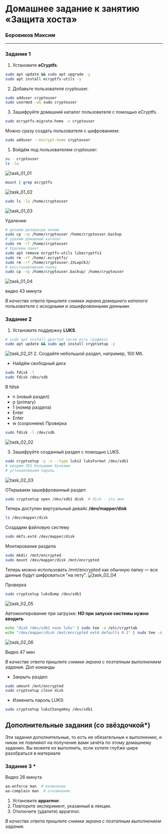 # Домашнее задание к занятию  «Защита хоста»

### Боровиков Максим

------

### Задание 1

1. Установите **eCryptfs**.
```bash
sudo apt update && sudo apt upgrade -y
sudo apt install ecryptfs-utils -y
```
2. Добавьте пользователя cryptouser.
```bash
sudo adduser cryptouser
sudo usermod -aG sudo cryptouser
```
3. Зашифруйте домашний каталог пользователя с помощью eCryptfs.
```bash
sudo ecryptfs-migrate-home -u cryptouser
```
Можно сразу создать пользователя с шифрованием:
```bash
sudo adduser --encrypt-home cryptouser
```
1. Войдём под пользователем cryptouser:
```bash
su - cryptouser
ls -la
```
![task_01_01](img/task_01_01.JPG)
```bash
mount | grep ecryptfs
```
![task_01_02](img/task_01_02.JPG)

```bash
sudo ls -la /home/cryptouser
```
![task_01_03](img/task_01_03.JPG)

Удаление:
```bash
# делаем резервную копию
sudo cp -rp /home/cryptouser /home/cryptouser.backup
# удалим домашний каталог
sudo rm -rf /home/cryptouser
# Удаляем пакет
sudo apt remove ecryptfs-utils libecryptfs1 
sudo rm -rf /home/.ecryptfs/
sudo rm -rf /home/cryptouser.1XLwpC6J/
# восстанавливаем папку 
sudo cp -rp /home/cryptouser.backup/ /home/cryptouser
```
![task_01_04](img/task_01_04.JPG)


видео 43 минута

*В качестве ответа  пришлите снимки экрана домашнего каталога пользователя с исходными и зашифрованными данными.*  

### Задание 2

1. Установите поддержку **LUKS**.
```bash
# sudo apt install gparted (если есть графика)
sudo apt update && sudo apt install cryptsetup -y
```
![task_02_01](img/task_02_01.JPG)
2. Создайте небольшой раздел, например, 100 Мб.
* Найдём свободный диск
```bash
sudo fdisk -l
sudo fdisk /dev/sdb
```
В fdisk
* n (новый раздел)
* p (primary)
* 1 (номер раздела)
* Enter
* Enter
* w (сохроняем)
Проверка
```bash
sudo fdisk -l /dev/sdb
```
![task_02_02](img/task_02_02.JPG)

3. Зашифруйте созданный раздел с помощью LUKS.
```bash
sudo cryptsetup -y -v --type luks2 luksFormat /dev/sdb1
# вводим YES большими буквами
# устанавливаем пароль
```
![task_02_03](img/task_02_03.JPG)

ОТкрываем зашиффрованный раздел
```bash
sudo cryptsetup open /dev/sdb1 disk  # disk - это имя
```
Теперь доступен виртуальный девайс **/dev/mapper/disk**
```bash
ls /dev/mapper/disk
```
Создадим файловую систему
```bash
sudo mkfs.ext4 /dev/mapper/disk
```
Монтирование раздела
```bash
sudo mkdir /mnt/encrypted
sudo mount /dev/mapper/disk /mnt/encrypted
```
Теперь можно использовать /mnt/encrypted как обычную папку — все данные будут шифроваться "на лету".
![task_02_04](img/task_02_04.JPG)

Проверка
```bash
sudo cryptsetup luksDump /dev/sdb1
```
![task_02_05](img/task_02_05.JPG)

Автомонтирование при загрузке:
**НО при запуске системы нужно вводить**
```bash
echo "disk /dev/sdb1 none luks" | sudo tee -a /etc/crypttab
echo "/dev/mapper/disk /mnt/encrypted ext4 defaults 0 2" | sudo tee -a /etc/fstab
```
![task_02_06](img/task_02_06.JPG)

Видео 47 мин

*В качестве ответа пришлите снимки экрана с поэтапным выполнением задания.*
Доп команды
* Закрыть раздел:
```bash
sudo umount /mnt/encrypted
sudo cryptsetup close disk
```
* Изменить пароль LUKS:
```bash
sudo cryptsetup luksChangeKey /dev/sdb1
```


## Дополнительные задания (со звёздочкой*)

Эти задания дополнительные, то есть не обязательные к выполнению, и никак не повлияют на получение вами зачёта по этому домашнему заданию. Вы можете их выполнить, если хотите глубже шире разобраться в материале

### Задание 3 *

Видео 26 минута
```bash
aa-enforce man  # включение
aa-complain man  # отключение
```

1. Установите **apparmor**.
2. Повторите эксперимент, указанный в лекции.
3. Отключите (удалите) apparmor.


*В качестве ответа пришлите снимки экрана с поэтапным выполнением задания.*



